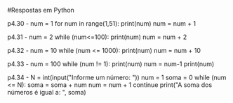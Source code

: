 #Respostas em Python

p4.30 - 
  num = 1
  for num in range(1,51):
	  print(num)
	  num = num + 1
	  
p4.31 - 
  num = 2
  while (num<=100):
  	print(num)
	  num = num + 2
	  
p4.32 - 
  num = 10
  while (num <= 1000):
	  print(num)
	  num = num + 10
	  
p4.33 - 
  num = 100
  while (num != 1):
	   print(num)
	  num = num-1
  print(num)

p4.34 - 
  N = int(input("Informe um número: "))
  num = 1
  soma = 0
  while (num <= N):
	  soma = soma + num
	  num = num + 1
	  continue
  print("A soma dos números é igual a: ", soma)
